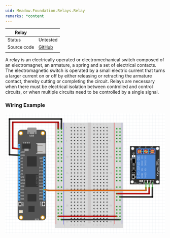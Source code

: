 ```yaml
---
uid: Meadow.Foundation.Relays.Relay
remarks: *content
---
```


| Relay |             |
|-----------|-------------|
| Status        | Untested             |
| Source code        | [GitHub](https://github.com/WildernessLabs/Meadow.Foundation/tree/master/Source/Meadow.Foundation.Core/Relays/)  |
| | |

A relay is an electrically operated or electromechanical switch composed of an electromagnet, an armature, a spring and a set of electrical contacts. The electromagnetic switch is operated by a small electric current that turns a larger current on or off by either releasing or retracting the armature contact, thereby cutting or completing the circuit. Relays are necessary when there must be electrical isolation between controlled and control circuits, or when multiple circuits need to be controlled by a single signal.

### Wiring Example

![](../../API_Assets/Meadow.Foundation.Relays.Relay/Relay.svg)